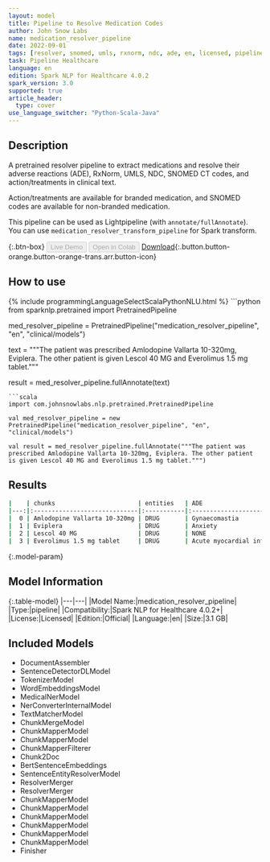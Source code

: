 ```yaml
---
layout: model
title: Pipeline to Resolve Medication Codes
author: John Snow Labs
name: medication_resolver_pipeline
date: 2022-09-01
tags: [resolver, snomed, umls, rxnorm, ndc, ade, en, licensed, pipeline]
task: Pipeline Healthcare
language: en
edition: Spark NLP for Healthcare 4.0.2
spark_version: 3.0
supported: true
article_header:
  type: cover
use_language_switcher: "Python-Scala-Java"
---
```


## Description

A pretrained resolver pipeline to extract medications and resolve their adverse reactions (ADE), RxNorm, UMLS, NDC, SNOMED CT codes, and action/treatments in clinical text.

Action/treatments are available for branded medication, and SNOMED codes are available for non-branded medication.

This pipeline can be used as Lightpipeline (with `annotate/fullAnnotate`). You can use `medication_resolver_transform_pipeline` for Spark transform.

{:.btn-box}
<button class="button button-orange" disabled>Live Demo</button>
<button class="button button-orange" disabled>Open in Colab</button>
[Download](https://s3.amazonaws.com/auxdata.johnsnowlabs.com/clinical/models/medication_resolver_pipeline_en_4.0.2_3.0_1662044306623.zip){:.button.button-orange.button-orange-trans.arr.button-icon}

## How to use



<div class="tabs-box" markdown="1">
{% include programmingLanguageSelectScalaPythonNLU.html %}
```python
from sparknlp.pretrained import PretrainedPipeline

med_resolver_pipeline = PretrainedPipeline("medication_resolver_pipeline", "en", "clinical/models")

text = """The patient was prescribed Amlodopine Vallarta 10-320mg, Eviplera. The other patient is given Lescol 40 MG and Everolimus 1.5 mg tablet."""

result = med_resolver_pipeline.fullAnnotate(text)
```
```scala
import com.johnsnowlabs.nlp.pretrained.PretrainedPipeline

val med_resolver_pipeline = new PretrainedPipeline("medication_resolver_pipeline", "en", "clinical/models")

val result = med_resolver_pipeline.fullAnnotate("""The patient was prescribed Amlodopine Vallarta 10-320mg, Eviplera. The other patient is given Lescol 40 MG and Everolimus 1.5 mg tablet.""")
```
</div>

## Results

```bash
|    | chunks                       | entities   | ADE                         |   RxNorm | Action                     | Treatment                                  | UMLS     | SNOMED_CT   | NDC_Product   | NDC_Package   |
|---:|:-----------------------------|:-----------|:----------------------------|---------:|:---------------------------|:-------------------------------------------|:---------|:------------|:--------------|:--------------|
|  0 | Amlodopine Vallarta 10-320mg | DRUG       | Gynaecomastia               |   722131 | NONE                       | NONE                                       | C1949334 | 425838008   | 00093-7693    | 00093-7693-56 |
|  1 | Eviplera                     | DRUG       | Anxiety                     |   217010 | Inhibitory Bone Resorption | Osteoporosis                               | C0720318 | NONE        | NONE          | NONE          |
|  2 | Lescol 40 MG                 | DRUG       | NONE                        |   103919 | Hypocholesterolemic        | Heterozygous Familial Hypercholesterolemia | C0353573 | NONE        | 00078-0234    | 00078-0234-05 |
|  3 | Everolimus 1.5 mg tablet     | DRUG       | Acute myocardial infarction |  2056895 | NONE                       | NONE                                       | C4723581 | NONE        | 00054-0604    | 00054-0604-21 |
```

{:.model-param}
## Model Information

{:.table-model}
|---|---|
|Model Name:|medication_resolver_pipeline|
|Type:|pipeline|
|Compatibility:|Spark NLP for Healthcare 4.0.2+|
|License:|Licensed|
|Edition:|Official|
|Language:|en|
|Size:|3.1 GB|

## Included Models

- DocumentAssembler
- SentenceDetectorDLModel
- TokenizerModel
- WordEmbeddingsModel
- MedicalNerModel
- NerConverterInternalModel
- TextMatcherModel
- ChunkMergeModel
- ChunkMapperModel
- ChunkMapperModel
- ChunkMapperFilterer
- Chunk2Doc
- BertSentenceEmbeddings
- SentenceEntityResolverModel
- ResolverMerger
- ResolverMerger
- ChunkMapperModel
- ChunkMapperModel
- ChunkMapperModel
- ChunkMapperModel
- ChunkMapperModel
- ChunkMapperModel
- Finisher
